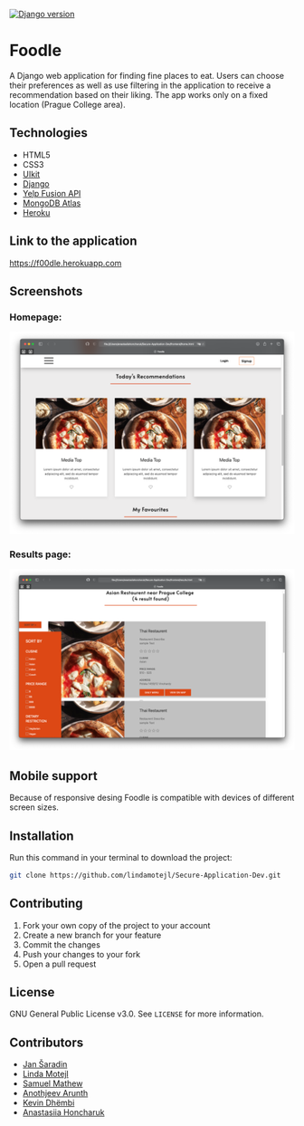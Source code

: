 [![Django version](https://img.shields.io/badge/Django%20version-3.1.4-blue)](https://www.djangoproject.com)

# Foodle

A Django web application for finding fine places to eat.
Users can choose their preferences as well as use filtering in the application to receive a recommendation based on their liking.
The app works only on a fixed location (Prague College area).

## Technologies

- HTML5
- CSS3
- [UIkit](https://getuikit.com)
- [Django](https://www.djangoproject.com)
- [Yelp Fusion API](https://www.yelp.com/fusion) 
- [MongoDB Atlas](https://www.mongodb.com/cloud/atlas)
- [Heroku](https://www.heroku.com/home) 

## Link to the application
 https://f00dle.herokuapp.com

## Screenshots

### Homepage: 

![Homepage](screenshots/home.png)

### Results page:

![Results page](screenshots/results.png)

## Mobile support

Because of responsive desing Foodle is compatible with devices of different screen sizes.

## Installation

Run this command in your terminal to download the project:
```sh
git clone https://github.com/lindamotejl/Secure-Application-Dev.git
```

## Contributing 

1. Fork your own copy of the project to your account
2. Create a new branch for your feature
3. Commit the changes
4. Push your changes to your fork
5. Open a pull request

## License
GNU General Public License v3.0. See `LICENSE` for more information. 

## Contributors

- [Jan Šaradin](https://github.com/h0nz1n)
- [Linda Motejl](https://github.com/lindamotejl)
- [Samuel Mathew](https://github.com/Sam2208)
- [Anothjeev Arunth](https://github.com/AnothJV)
- [Kevin Dhëmbi](https://github.com/KevinD)
- [Anastasiia Honcharuk](https://github.com/anastasiia724)
